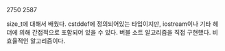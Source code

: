 
2750 2587

size_t에 대해서 배웠다. cstddef에 정의되어있는 타입이지만, iostream이나 기타 헤더에 의해 간접적으로 포함되어 있을 수 있다.
버블 소트 알고리즘을 직접 구현했다. 비효율적인 알고리즘이다.